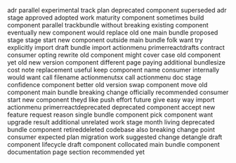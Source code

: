 adr parallel experimental track plan deprecated component superseded adr stage approved adopted work maturity component sometimes build component parallel trackbundle without breaking existing component eventually new component would replace old one main bundle proposed stage stage start new component outside main bundle folk want try explicitly import draft bundle import actionmenu primerreactdrafts contract consumer opting rewrite old component might cover case old component yet old new version component different page paying additional bundlesize cost note replacement useful keep component name consumer internally would want call filename actionmenutsx call actionmenu doc stage confidence component better old version swap component move old component main bundle breaking change officially recommended consumer start new component theyd like push effort future give easy way import actionmenu primerreactdeprecated deprecated component accept new feature request reason single bundle component pick component want upgrade result additional unrelated work stage month living deprecated bundle component retireddeleted codebase also breaking change point consumer expected plan migration work suggested change detangle draft component lifecycle draft component collocated main bundle component documentation page section recommended yet